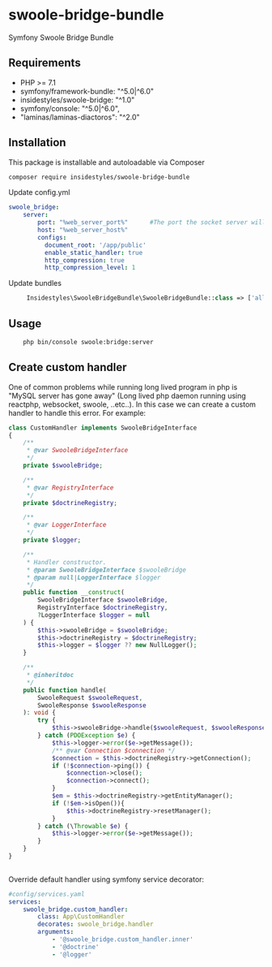 # swoole-bridge-bundle
Symfony Swoole Bridge Bundle

## Requirements

* PHP >= 7.1
* symfony/framework-bundle: "^5.0|^6.0"
* insidestyles/swoole-bridge: "^1.0"
* symfony/console: "^5.0|^6.0",
* "laminas/laminas-diactoros": "^2.0"


## Installation

This package is installable and autoloadable via Composer 

```sh
composer require insidestyles/swoole-bridge-bundle
```
Update config.yml
```yaml
swoole_bridge:
    server:
        port: "%web_server_port%"      #The port the socket server will listen on
        host: "%web_server_host%"
        configs:
          document_root: '/app/public'
          enable_static_handler: true
          http_compression: true
          http_compression_level: 1
```
Update bundles
```php
     Insidestyles\SwooleBridgeBundle\SwooleBridgeBundle::class => ['all' => true],
```

## Usage

```sh
    php bin/console swoole:bridge:server
```

## Create custom handler
One of common problems while running long lived program in php is "MySQL server has gone away" (Long lived php 
daemon running using reactphp, websocket, swoole, ..etc..). 
In this case we can create a custom handler to handle this error. For example:

```php
class CustomHandler implements SwooleBridgeInterface
{    
    /**
     * @var SwooleBridgeInterface
     */
    private $swooleBridge;

    /**
     * @var RegistryInterface
     */
    private $doctrineRegistry;

    /**
     * @var LoggerInterface
     */
    private $logger;

    /**
     * Handler constructor.
     * @param SwooleBridgeInterface $swooleBridge
     * @param null|LoggerInterface $logger
     */
    public function __construct(
        SwooleBridgeInterface $swooleBridge,
        RegistryInterface $doctrineRegistry,
        ?LoggerInterface $logger = null
    ) {
        $this->swooleBridge = $swooleBridge;
        $this->doctrineRegistry = $doctrineRegistry;
        $this->logger = $logger ?? new NullLogger();
    }

    /**
     * @inheritdoc
     */
    public function handle(
        SwooleRequest $swooleRequest,
        SwooleResponse $swooleResponse
    ): void {
        try {
            $this->swooleBridge->handle($swooleRequest, $swooleResponse);
        } catch (PDOException $e) {
            $this->logger->error($e->getMessage());
            /** @var Connection $connection */
            $connection = $this->doctrineRegistry->getConnection();
            if (!$connection->ping()) {
                $connection->close();
                $connection->connect();
            }
            $em = $this->doctrineRegistry->getEntityManager();
            if (!$em->isOpen()){
                $this->doctrineRegistry->resetManager();
            }
        } catch (\Throwable $e) {
            $this->logger->error($e->getMessage());
        }
    }
}
    
```

Override default handler using symfony service decorator:
 
```yml 
#config/services.yaml
services:
    swoole_bridge.custom_handler:
        class: App\CustomHandler
        decorates: swoole_bridge.handler
        arguments: 
            - '@swoole_bridge.custom_handler.inner'
            - '@doctrine'
            - '@logger'
